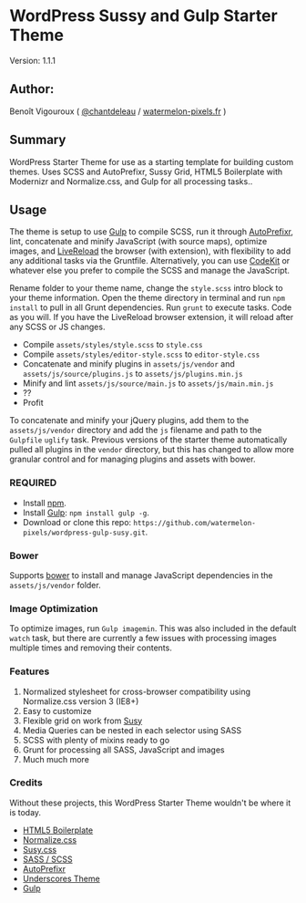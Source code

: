 # WordPress Sussy and Gulp Starter Theme

Version: 1.1.1

## Author:

Benoît Vigouroux ( [@chantdeleau](http://twitter.com/mattbanks) / [watermelon-pixels.fr](http://watermelon-pixels.fr/) )

## Summary

WordPress Starter Theme for use as a starting template for building custom themes. Uses SCSS and AutoPrefixr, Sussy Grid, HTML5 Boilerplate with Modernizr and Normalize.css, and Gulp for all processing tasks..

## Usage

The theme is setup to use [Gulp](http://gulpjs.com/) to compile SCSS, run it through [AutoPrefixr](https://github.com/ai/autoprefixer), lint, concatenate and minify JavaScript (with source maps), optimize images, and [LiveReload](http://livereload.com/) the browser (with extension), with flexibility to add any additional tasks via the Gruntfile. Alternatively, you can use [CodeKit](http://incident57.com/codekit/) or whatever else you prefer to compile the SCSS and manage the JavaScript.

Rename folder to your theme name, change the `style.scss` intro block to your theme information. Open the theme directory in terminal and run `npm install` to pull in all Grunt dependencies. Run `grunt` to execute tasks. Code as you will. If you have the LiveReload browser extension, it will reload after any SCSS or JS changes.

- Compile `assets/styles/style.scss` to `style.css`
- Compile `assets/styles/editor-style.scss` to `editor-style.css`
- Concatenate and minify plugins in `assets/js/vendor` and `assets/js/source/plugins.js` to `assets/js/plugins.min.js`
- Minify and lint `assets/js/source/main.js` to `assets/js/main.min.js`
- ??
- Profit

To concatenate and minify your jQuery plugins, add them to the `assets/js/vendor` directory and add the `js` filename and path to the `Gulpfile` `uglify` task. Previous versions of the starter theme automatically pulled all plugins in the `vendor` directory, but this has changed to allow more granular control and for managing plugins and assets with bower.


### REQUIRED

* Install [npm](http://blog.npmjs.org/post/85484771375/how-to-install-npm).
* Install [Gulp](http://gulpjs.com/): `npm install gulp -g`.
* Download or clone this repo: `https://github.com/watermelon-pixels/wordpress-gulp-susy.git`.


### Bower

Supports [bower](https://github.com/bower/bower) to install and manage JavaScript dependencies in the `assets/js/vendor` folder.

### Image Optimization
To optimize images, run `Gulp imagemin`. This was also included in the default `watch` task, but there are currently a few issues with processing images multiple times and removing their contents.

### Features

1. Normalized stylesheet for cross-browser compatibility using Normalize.css version 3 (IE8+)
2. Easy to customize
3. Flexible grid on work from [Susy](http://susy.oddbird.net/)
4. Media Queries can be nested in each selector using SASS
5. SCSS with plenty of mixins ready to go
6. Grunt for processing all SASS, JavaScript and images
7. Much much more


### Credits

Without these projects, this WordPress Starter Theme wouldn't be where it is today.

* [HTML5 Boilerplate](http://html5boilerplate.com)
* [Normalize.css](http://necolas.github.com/normalize.css)
* [Susy.css](http://susy.oddbird.net/)
* [SASS / SCSS](http://sass-lang.com/)
* [AutoPrefixr](https://github.com/ai/autoprefixer)
* [Underscores Theme](https://github.com/Automattic/_s)
* [Gulp](http://gulpjs.com/)
